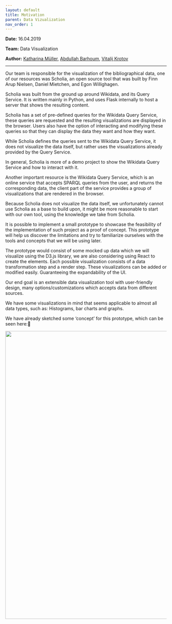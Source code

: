 ```yaml
---
layout: default
title: Motivation
parent: Data Vizualization
nav_order: 1
---
```


**Date:** 16.04.2019

**Team:** Data Visualization

**Author:** [Katharina Müller](https://github.com/Lianm123), [Abdullah Barhoum](https://github.com/AbdBarho), [Vitalij Krotov](https://github.com/vmk1vmk)

***
Our team is responsible for the visualization of the bibliographical data, one of our resources was Scholia, an open source tool that was built by Finn Arup Nielsen, Daniel Mietchen, and Egon Willighagen.

Scholia was built from the ground up around Wikidata, and its Query Service. It is written mainly in Python, and uses Flask internally to host a server that shows the resulting content.

Scholia has a set of pre-defined queries for the Wikidata Query Service, these queries are requested and the resulting visualizations are displayed in the browser. Users also have the option of interacting and modifying these queries so that they can display the data they want and how they want.

While Scholia defines the queries sent to the Wikidata Query Service, it does not visualize the data itself, but rather uses the visualizations already provided by the Query Service.

In general, Scholia is more of a demo project to show the Wikidata Query Service and how to interact with it.

Another important resource is the Wikidata Query Service, which is an online service that accepts SPARQL queries from the user, and returns the corresponding data, the client part of the service provides a group of visualizations that are rendered in the browser.

Because Scholia does not visualize the data itself, we unfortunately cannot use Scholia as a base to build upon, it might be more reasonable to start with our own tool, using the knowledge we take from Scholia.

 
It is possible to implement a small prototype to showcase the feasibility of the implementation of such project as a proof of concept. This prototype will help us discover the limitations and try to familiarize ourselves with the tools and concepts that we will be using later.
 
The prototype would consist of some mocked up data which we will visualize using the D3.js library, we are also considering using React to create the elements.
Each possible visualization consists of a data transformation step and a render step. These visualizations can be added or modified easily. Guaranteeing the expandability of the UI.

 
Our end goal is an extensible data visualization tool with user-friendly design, many options/customizations which accepts data from different sources.

We have some visualizations in mind that seems applicable to almost all data types, such as: Histograms, bar charts and graphs.

We have already sketched some ‘concept’ for this prototype, which can be seen here:

<img src="https://user-images.githubusercontent.com/49868259/57782259-27b5c100-772c-11e9-91f3-a07295067108.jpg" width="700" height="900" />



